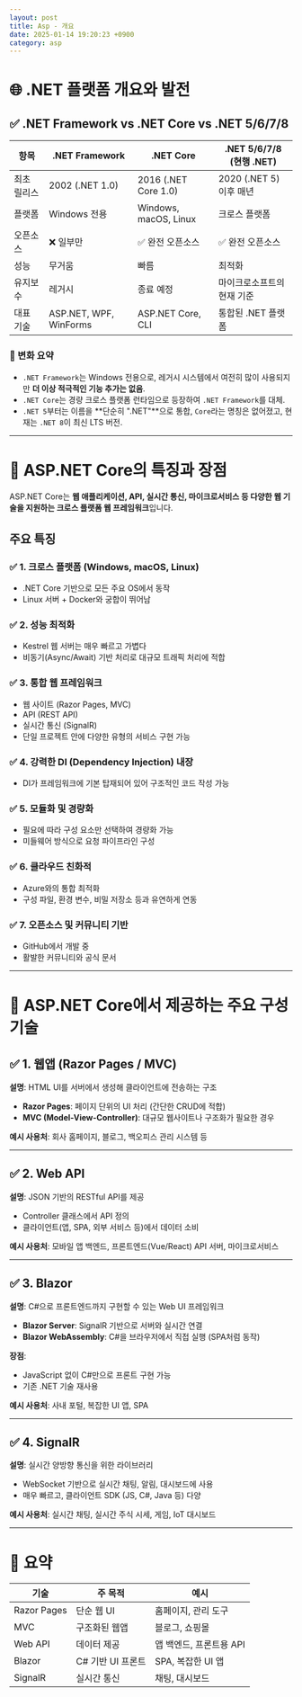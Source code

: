 ```yaml
---
layout: post
title: Asp - 개요
date: 2025-01-14 19:20:23 +0900
category: asp
---
```

# 🌐 .NET 플랫폼 개요와 발전

## ✅ .NET Framework vs .NET Core vs .NET 5/6/7/8

| 항목 | .NET Framework | .NET Core | .NET 5/6/7/8 (현행 .NET) |
|------|----------------|-----------|--------------------------|
| 최초 릴리스 | 2002 (.NET 1.0) | 2016 (.NET Core 1.0) | 2020 (.NET 5) 이후 매년 |
| 플랫폼 | Windows 전용 | Windows, macOS, Linux | 크로스 플랫폼 |
| 오픈소스 | ❌ 일부만 | ✅ 완전 오픈소스 | ✅ 완전 오픈소스 |
| 성능 | 무거움 | 빠름 | 최적화 |
| 유지보수 | 레거시 | 종료 예정 | 마이크로소프트의 현재 기준 |
| 대표 기술 | ASP.NET, WPF, WinForms | ASP.NET Core, CLI | 통합된 .NET 플랫폼 |

### 🔄 변화 요약

- `.NET Framework`는 Windows 전용으로, 레거시 시스템에서 여전히 많이 사용되지만 **더 이상 적극적인 기능 추가는 없음**.
- `.NET Core`는 경량 크로스 플랫폼 런타임으로 등장하여 `.NET Framework`를 대체.
- `.NET 5`부터는 이름을 **단순히 ".NET"**으로 통합, `Core`라는 명칭은 없어졌고, 현재는 `.NET 8`이 최신 LTS 버전.

---

# 🚀 ASP.NET Core의 특징과 장점

ASP.NET Core는 **웹 애플리케이션, API, 실시간 통신, 마이크로서비스 등 다양한 웹 기술을 지원하는 크로스 플랫폼 웹 프레임워크**입니다.

## 주요 특징

### ✅ 1. 크로스 플랫폼 (Windows, macOS, Linux)
- .NET Core 기반으로 모든 주요 OS에서 동작
- Linux 서버 + Docker와 궁합이 뛰어남

### ✅ 2. 성능 최적화
- Kestrel 웹 서버는 매우 빠르고 가볍다
- 비동기(Async/Await) 기반 처리로 대규모 트래픽 처리에 적합

### ✅ 3. 통합 웹 프레임워크
- 웹 사이트 (Razor Pages, MVC)
- API (REST API)
- 실시간 통신 (SignalR)
- 단일 프로젝트 안에 다양한 유형의 서비스 구현 가능

### ✅ 4. 강력한 DI (Dependency Injection) 내장
- DI가 프레임워크에 기본 탑재되어 있어 구조적인 코드 작성 가능

### ✅ 5. 모듈화 및 경량화
- 필요에 따라 구성 요소만 선택하여 경량화 가능
- 미들웨어 방식으로 요청 파이프라인 구성

### ✅ 6. 클라우드 친화적
- Azure와의 통합 최적화
- 구성 파일, 환경 변수, 비밀 저장소 등과 유연하게 연동

### ✅ 7. 오픈소스 및 커뮤니티 기반
- GitHub에서 개발 중
- 활발한 커뮤니티와 공식 문서

---

# 🧱 ASP.NET Core에서 제공하는 주요 구성 기술

## ✅ 1. 웹앱 (Razor Pages / MVC)

**설명**: HTML UI를 서버에서 생성해 클라이언트에 전송하는 구조

- **Razor Pages**: 페이지 단위의 UI 처리 (간단한 CRUD에 적합)
- **MVC (Model-View-Controller)**: 대규모 웹사이트나 구조화가 필요한 경우

**예시 사용처**: 회사 홈페이지, 블로그, 백오피스 관리 시스템 등

---

## ✅ 2. Web API

**설명**: JSON 기반의 RESTful API를 제공

- Controller 클래스에서 API 정의
- 클라이언트(앱, SPA, 외부 서비스 등)에서 데이터 소비

**예시 사용처**: 모바일 앱 백엔드, 프론트엔드(Vue/React) API 서버, 마이크로서비스

---

## ✅ 3. Blazor

**설명**: C#으로 프론트엔드까지 구현할 수 있는 Web UI 프레임워크

- **Blazor Server**: SignalR 기반으로 서버와 실시간 연결
- **Blazor WebAssembly**: C#을 브라우저에서 직접 실행 (SPA처럼 동작)

**장점**:
- JavaScript 없이 C#만으로 프론트 구현 가능
- 기존 .NET 기술 재사용

**예시 사용처**: 사내 포털, 복잡한 UI 앱, SPA

---

## ✅ 4. SignalR

**설명**: 실시간 양방향 통신을 위한 라이브러리

- WebSocket 기반으로 실시간 채팅, 알림, 대시보드에 사용
- 매우 빠르고, 클라이언트 SDK (JS, C#, Java 등) 다양

**예시 사용처**: 실시간 채팅, 실시간 주식 시세, 게임, IoT 대시보드

---

# 📌 요약

| 기술       | 주 목적         | 예시 |
|------------|----------------|------|
| Razor Pages | 단순 웹 UI      | 홈페이지, 관리 도구 |
| MVC        | 구조화된 웹앱    | 블로그, 쇼핑몰 |
| Web API    | 데이터 제공     | 앱 백엔드, 프론트용 API |
| Blazor     | C# 기반 UI 프론트 | SPA, 복잡한 UI 앱 |
| SignalR    | 실시간 통신     | 채팅, 대시보드 |